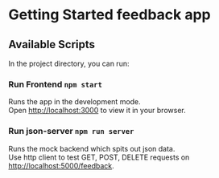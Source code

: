 # Getting Started feedback app

## Available Scripts

In the project directory, you can run:

### Run Frontend `npm start`

Runs the app in the development mode.\
Open [http://localhost:3000](http://localhost:3000) to view it in your browser.

### Run json-server `npm run server`

Runs the mock backend which spits out json data.\
Use http client to test GET, POST, DELETE requests on [http://localhost:5000/feedback](http://locahost:5000/feedback).
